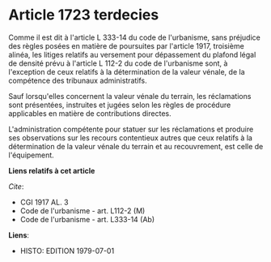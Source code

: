 # Article 1723 terdecies

Comme il est dit à l'article L 333-14 du code de l'urbanisme, sans préjudice des règles posées en matière de poursuites par
l'article 1917, troisième alinéa, les litiges relatifs au versement pour dépassement du plafond légal de densité prévu à
l'article L 112-2 du code de l'urbanisme sont, à l'exception de ceux relatifs à la détermination de la valeur vénale, de la
compétence des tribunaux administratifs.

Sauf lorsqu'elles concernent la valeur vénale du terrain, les réclamations sont présentées, instruites et jugées selon les
règles de procédure applicables en matière de contributions directes.

L'administration compétente pour statuer sur les réclamations et produire ses observations sur les recours contentieux autres
que ceux relatifs à la détermination de la valeur vénale du terrain et au recouvrement, est celle de l'équipement.

**Liens relatifs à cet article**

_Cite_:

  - CGI 1917 AL. 3
  - Code de l'urbanisme - art. L112-2 (M)
  - Code de l'urbanisme - art. L333-14 (Ab)

**Liens**:

  - HISTO: EDITION 1979-07-01
